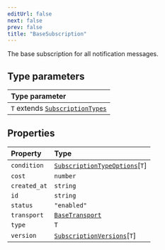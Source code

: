 ```yaml
---
editUrl: false
next: false
prev: false
title: "BaseSubscription"
---
```


The base subscription for all notification messages.

## Type parameters

| Type parameter |
| :------ |
| `T` extends [`SubscriptionTypes`](/api/eventsub/enumerations/subscriptiontypes/) |

## Properties

| Property | Type |
| :------ | :------ |
| `condition` | [`SubscriptionTypeOptions`](/api/eventsub/interfaces/subscriptiontypeoptions/)\[`T`\] |
| `cost` | `number` |
| `created_at` | `string` |
| `id` | `string` |
| `status` | `"enabled"` |
| `transport` | [`BaseTransport`](/api/eventsub/interfaces/basetransport/) |
| `type` | `T` |
| `version` | [`SubscriptionVersions`](/api/eventsub/interfaces/subscriptionversions/)\[`T`\] |
